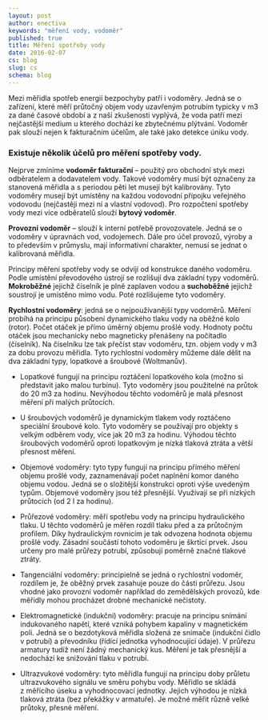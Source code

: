 ```yaml
---
layout: post
author: enectiva
keywords: "měření vody, vodoměr"
published: true
title: Měření spotřeby vody
date: 2016-02-07
cs: blog
slug: cs
schema: blog
---
```



Mezi měřidla spotřeb energií bezpochyby patří i vodoměry. Jedná se o zařízení, které měří průtočný objem vody uzavřeným potrubím typicky v m3 za dané časové období a z naší zkušenosti vyplývá, že voda patří mezi nejčastější medium u kterého dochází ke zbytečnému plýtvání. Vodoměr pak slouží nejen k fakturačním účelům, ale také jako detekce úniku vody.

### Existuje několik účelů pro měření spotřeby vody.

Nejprve zmíníme **vodoměr fakturační** – použitý pro obchodní styk mezi odběratelem 
a dodavatelem vody. Takové vodoměry musí být označeny za stanovená měřidla a s periodou pěti let musejí být kalibrovány. Tyto vodoměry musejí být umístěny na každou vodovodní přípojku veřejného vodovodu (nejčastěji mezi ní a vlastní vodovod). Pro rozpočtení spotřeby vody mezi více odběratelů slouží **bytový vodoměr**.

**Provozní vodoměr** – slouží k interní potřebě provozovatele. Jedná se o vodoměry v úpravnách vod, vodojemech. Dále pro účel provozů, výroby a to především v průmyslu, mají informativní charakter, nemusí se jednat o kalibrovaná měřidla.

Principy měření spotřeby vody se odvíjí od konstrukce daného vodoměru. Podle umístění převodového ústrojí se rozlišují dva základní typy vodoměrů. **Mokroběžné** jejichž číselník je plně zaplaven vodou a **suchoběžné** jejichž soustrojí je umístěno mimo vodu. Poté rozlišujeme tyto vodoměry.

**Rychlostní vodoměry**: jedná se o nejpoužívanější typy vodoměrů. Měření probíhá na principu působení dynamického tlaku vody na oběžné kolo (rotor). Počet otáček je přímo úměrný objemu prošlé vody. Hodnoty počtu otáček jsou mechanicky nebo magneticky přenášeny na počítadlo (číselník). Na číselníku lze tak přečíst stav vodoměru, tzn. objem vody v m3 za dobu provozu měřidla. Tyto rychlostní vodoměry můžeme dále dělit na dva základní typy, lopatkové a šroubové (Woltmanův). 

- Lopatkové fungují na principu roztáčení lopatkového kola (možno si představit jako malou turbínu). Tyto vodoměry jsou použitelné na průtok do 20 m3 za hodinu. Nevýhodou těchto vodoměrů je malá přesnost měření při malých průtocích.

- U šroubových vodoměrů je dynamickým tlakem vody roztáčeno speciální šroubové kolo. Tyto vodoměry se používají pro objekty s velkým odběrem vody, více jak 20 m3 za hodinu. Výhodou těchto šroubových vodoměrů oproti lopatkovým je nízká tlaková ztráta a větší přesnost měření.

- Objemové vodoměry: tyto typy fungují na principu přímého měření objemu prošlé vody, zaznamenávají počet naplnění komor daného objemu vodou. Jedná se o složitější konstrukci oproti výše uvedeným typům. Objemové vodoměry jsou též přesnější. Využívají se při nízkých průtocích (od 2 l za hodinu).

- Průřezové vodoměry: měří spotřebu vody na principu hydraulického tlaku. U těchto vodoměrů je měřen rozdíl tlaku před a za průtočným profilem. Díky hydraulickým rovnicím je tak odvozena hodnota objemu prošlé vody. Zásadní součástí tohoto vodoměru je škrtící prvek. Jsou určeny pro malé průřezy potrubí, způsobují poměrně značné tlakové ztráty.

- Tangenciální vodoměry: principielně se jedná o rychlostní vodoměr, rozdílem je, že oběžný prvek zasahuje pouze do části průřezu. Jsou vhodné jako provozní vodoměr například do zemědělských provozů, kde měřidly mohou procházet drobné mechanické nečistoty.

- Elektromagnetické (indukční) vodoměry: pracuje na principu snímání indukovaného napětí, které vzniká pohybem kapaliny v magnetickém poli. Jedná se o bezdotyková měřidla složená ze snímače (indukční čidlo v potrubí) a převodníku (řídící jednotka vyhodnocující údaje). V průřezu armatury tudíž není žádný mechanický kus. Měření je tak přesnější a nedochází ke snižování tlaku v potrubí.

- Ultrazvukové vodoměry: tyto měřidla fungují na principu doby průletu ultrazvukového signálu ve směru pohybu vody. Měřidlo se skládá z měřícího úseku a vyhodnocovací jednotky. Jejich výhodou je nízká tlaková ztráta (bez překážky v armatuře). Je možné měřit různě velké průtoky, přesné měření.
